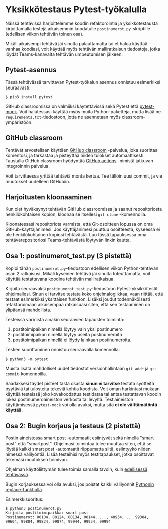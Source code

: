 # Yksikkötestaus Pytest-työkalulla

Näissä tehtävissä harjoittelemme koodin refaktorointia ja yksikkötestausta kirjoittamalla testejä aikaisemmin koodatulle `postinumerot.py`-skriptille (edellisen viikon tehtävän toinen osa).

Mikäli aikaisempi tehtävä jäi sinulta palauttamatta tai et halua käyttää vanhaa koodiasi, voit käyttää myös tehtävän malliratkaisun tiedostoja, jotka löydät Teams-kanavalta tehtävän umpeutumisen jälkeen.


## Pytest-asennus

Tässä tehtävässä tarvittavan Pytest-työkalun asennus onnistuu esimerkiksi seuraavasti:

```
$ pip3 install pytest
```

GitHub classroomissa on valmiiksi käytettävissä sekä Pytest että [pytest-mock](https://pypi.org/project/pytest-mock/). Voit halutessasi käyttää myös muita Python-paketteja, mutta lisää ne `requirements.txt`-tiedostoon, jotta ne asennetaan myös classroom-ympäristöön.


## GitHub classroom

Tehtävät arvostellaan käyttäen [GitHub classroom](https://classroom.github.com/) -palvelua, joka suorittaa komentosi, ja tarkastaa ja pisteyttää niiden tulokset automaattisesti. Taustalla GitHub classroom hyödyntää [GitHub actions](https://github.com/features/actions) -nimistä jatkuvan integroinnin palvelua.

Voit tarvittaessa yrittää tehtäviä monta kertaa. Tee tällöin uusi commit, ja vie muutokset uudelleen GitHubiin.


## Harjoitusten kloonaaminen

Kun olet hyväksynyt tehtävän GitHub classroomissa ja saanut repositoriosta henkilökohtaisen kopion, kloonaa se itsellesi `git clone` -komennolla.

Kloonatessasi repositoriota varmista, että Git-osoitteen lopussa on oma GitHub-käyttäjänimesi. Jos käyttäjänimesi puuttuu osoitteesta, kyseessä ei ole henkilökohtainen kopiosi tehtävästä. Luo tässä tapauksessa oma tehtävärepositoriosi Teams-tehtävästä löytyvän linkin kautta.


## Osa 1: postinumerot_test.py (3 pistettä)

Kopioi tähän `postinumerot.py`-tiedostoon edellisen viikon Python-tehtävän osan 2 ratkaisusi. Mikäli kyseinen tehtävä jäi sinulta toteuttamatta, voit käyttää testattavana koodina tehtävän malliratkaisua.

Kirjoita seuraavaksi `postinumerot_test.py`-tiedostoon Pytest-yksikkötestit ohjelmallesi. Sinun ei tarvitse testata koko ohjelmalogiikkaa, vaan riittää, että testaat esimerkiksi yksittäisen funktion. Lisäksi joudut todennäköisesti refaktoroimaan aikaisempaa ratkaisuasi siten, että sen testaaminen on ylipäänsä mahdollista.

Testeissä varmista ainakin seuraavien tapausten toiminta:

1. postitoimipaikan nimellä löytyy vain yksi postinumero
1. postitoimipaikan nimellä löytyy useita postinumeroita
1. postitoimipaikan nimellä ei löydy lainkaan postinumeroita.

Testien suorittaminen onnistuu seuraavalla komennolla:

```
$ python3 -m pytest
```

Muista lisätä mahdolliset uudet tiedostot versionhallintaan `git add`- ja `git commit`-komennoilla.

Saadaksesi täydet pisteet tästä osasta **sinun ei tarvitse** testata syötteitä pyytäviä tai tulosteita tekeviä kohtia koodista. Voit oman harkintasi mukaan käyttää testeissä joko kovakoodattua testidataa tai antaa testattavan koodin lukea postinumeroaineiston verkosta tai levyltä. Testiaineiston käyttämisessä `pytest-mock` voi olla avuksi, mutta sitä **ei ole välttämätöntä käyttää**.



## Osa 2: Bugin korjaus ja testaus (2 pistettä)

Postin aineistossa smart post -automaatit esiintyvät sekä nimellä "smart post" että "smartpost". Ohjelmasi toimintaa tulee muuttaa siten, että se löytää kaikki smart post -automaatit riippumatta siitä, esiintyykö niiden nimessä välilyöntiä. Lisää testeihisi myös testitapaukset, jotka osoittavat tekemäsi muutoksen toimivan.

Ohjelman käyttöliittymän tulee toimia samalla tavoin, kuin [edellisessä tehtävässä](https://github.com/harjoitukset/python-postalcodes).

Bugin korjauksessa voi olla avuksi, jos poistat kaikki välilyönnit [Pythonin replace-funktiolla](https://stackoverflow.com/questions/9452108/how-to-use-string-replace-in-python-3-x).

Esimerkkisuoritus:

```
$ python3 postinumerot.py 
Kirjoita postitoimipaikka: smart post
Postinumerot: 00104, 00124, 00134, 00144, ..., 40934, ... 99304, 99604, 99804, 99834, 99874, 99944, 99954, 99994
```
